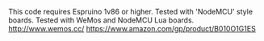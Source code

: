 This code requires Espruino 1v86 or higher.
Tested with 'NodeMCU' style boards. Tested with WeMos and NodeMCU Lua boards.
http://www.wemos.cc/
https://www.amazon.com/gp/product/B010O1G1ES
